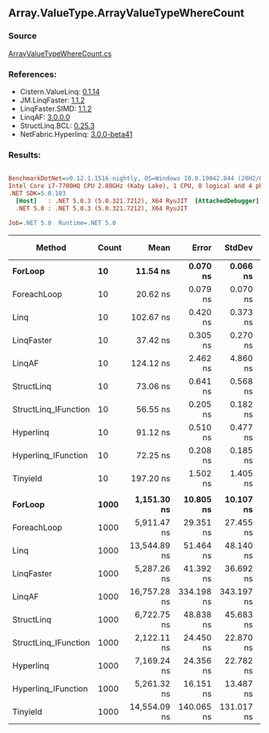 ﻿## Array.ValueType.ArrayValueTypeWhereCount

### Source
[ArrayValueTypeWhereCount.cs](../LinqBenchmarks/Array/ValueType/ArrayValueTypeWhereCount.cs)

### References:
- Cistern.ValueLinq: [0.1.14](https://www.nuget.org/packages/Cistern.ValueLinq/0.1.14)
- JM.LinqFaster: [1.1.2](https://www.nuget.org/packages/JM.LinqFaster/1.1.2)
- LinqFaster.SIMD: [1.1.2](https://www.nuget.org/packages/LinqFaster.SIMD/1.0.3)
- LinqAF: [3.0.0.0](https://www.nuget.org/packages/LinqAF/3.0.0.0)
- StructLinq.BCL: [0.25.3](https://www.nuget.org/packages/StructLinq.BCL/0.25.3)
- NetFabric.Hyperlinq: [3.0.0-beta41](https://www.nuget.org/packages/NetFabric.Hyperlinq/3.0.0-beta41)

### Results:
``` ini

BenchmarkDotNet=v0.12.1.1516-nightly, OS=Windows 10.0.19042.844 (20H2/October2020Update)
Intel Core i7-7700HQ CPU 2.80GHz (Kaby Lake), 1 CPU, 8 logical and 4 physical cores
.NET SDK=5.0.103
  [Host]   : .NET 5.0.3 (5.0.321.7212), X64 RyuJIT  [AttachedDebugger]
  .NET 5.0 : .NET 5.0.3 (5.0.321.7212), X64 RyuJIT

Job=.NET 5.0  Runtime=.NET 5.0  

```
|               Method | Count |         Mean |      Error |     StdDev | Ratio | RatioSD |  Gen 0 | Gen 1 | Gen 2 | Allocated |
|--------------------- |------ |-------------:|-----------:|-----------:|------:|--------:|-------:|------:|------:|----------:|
|              **ForLoop** |    **10** |     **11.54 ns** |   **0.070 ns** |   **0.066 ns** |  **1.00** |    **0.00** |      **-** |     **-** |     **-** |         **-** |
|          ForeachLoop |    10 |     20.62 ns |   0.079 ns |   0.070 ns |  1.79 |    0.01 |      - |     - |     - |         - |
|                 Linq |    10 |    102.67 ns |   0.420 ns |   0.373 ns |  8.90 |    0.07 | 0.0101 |     - |     - |      32 B |
|           LinqFaster |    10 |     37.42 ns |   0.305 ns |   0.270 ns |  3.24 |    0.03 |      - |     - |     - |         - |
|               LinqAF |    10 |    124.12 ns |   2.462 ns |   4.860 ns | 10.76 |    0.53 |      - |     - |     - |         - |
|           StructLinq |    10 |     73.06 ns |   0.641 ns |   0.568 ns |  6.33 |    0.06 | 0.0204 |     - |     - |      64 B |
| StructLinq_IFunction |    10 |     56.55 ns |   0.205 ns |   0.182 ns |  4.90 |    0.03 |      - |     - |     - |         - |
|            Hyperlinq |    10 |     91.12 ns |   0.510 ns |   0.477 ns |  7.90 |    0.07 |      - |     - |     - |         - |
|  Hyperlinq_IFunction |    10 |     72.25 ns |   0.208 ns |   0.185 ns |  6.26 |    0.05 |      - |     - |     - |         - |
|             Tinyield |    10 |    197.20 ns |   1.502 ns |   1.405 ns | 17.10 |    0.18 | 0.1810 |     - |     - |     568 B |
|                      |       |              |            |            |       |         |        |       |       |           |
|              **ForLoop** |  **1000** |  **1,151.30 ns** |  **10.805 ns** |  **10.107 ns** |  **1.00** |    **0.00** |      **-** |     **-** |     **-** |         **-** |
|          ForeachLoop |  1000 |  5,911.47 ns |  29.351 ns |  27.455 ns |  5.14 |    0.05 |      - |     - |     - |         - |
|                 Linq |  1000 | 13,544.89 ns |  51.464 ns |  48.140 ns | 11.77 |    0.10 |      - |     - |     - |      32 B |
|           LinqFaster |  1000 |  5,287.26 ns |  41.392 ns |  36.692 ns |  4.59 |    0.05 |      - |     - |     - |         - |
|               LinqAF |  1000 | 16,757.28 ns | 334.198 ns | 343.197 ns | 14.59 |    0.32 |      - |     - |     - |         - |
|           StructLinq |  1000 |  6,722.75 ns |  48.838 ns |  45.683 ns |  5.84 |    0.05 | 0.0153 |     - |     - |      64 B |
| StructLinq_IFunction |  1000 |  2,122.11 ns |  24.450 ns |  22.870 ns |  1.84 |    0.02 |      - |     - |     - |         - |
|            Hyperlinq |  1000 |  7,169.24 ns |  24.356 ns |  22.782 ns |  6.23 |    0.05 |      - |     - |     - |         - |
|  Hyperlinq_IFunction |  1000 |  5,261.32 ns |  16.151 ns |  13.487 ns |  4.57 |    0.05 |      - |     - |     - |         - |
|             Tinyield |  1000 | 14,554.09 ns | 140.065 ns | 131.017 ns | 12.64 |    0.14 | 0.1678 |     - |     - |     568 B |

